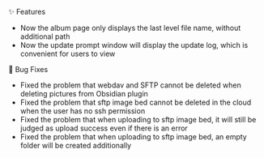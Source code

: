 ✨ Features

- Now the album page only displays the last level file name, without additional path
- Now the update prompt window will display the update log, which is convenient for users to view

🐛 Bug Fixes

- Fixed the problem that webdav and SFTP cannot be deleted when deleting pictures from Obsidian plugin
- Fixed the problem that sftp image bed cannot be deleted in the cloud when the user has no ssh permission
- Fixed the problem that when uploading to sftp image bed, it will still be judged as upload success even if there is an error
- Fixed the problem that when uploading to sftp image bed, an empty folder will be created additionally
